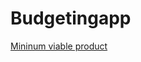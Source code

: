 # Budgetingapp

[Mininum viable product](https://gist.github.com/k3ith99/7bf12715c754cf23faab8fc3e656fb66)
